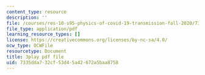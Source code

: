 ```yaml
---
content_type: resource
description: ''
file: /courses/res-10-s95-physics-of-covid-19-transmission-fall-2020/7335dda732cf53d45a42672a5baa8758_j--zfB6AIpo.pdf
file_type: application/pdf
learning_resource_types: []
license: https://creativecommons.org/licenses/by-nc-sa/4.0/
ocw_type: OCWFile
resourcetype: Document
title: 3play pdf file
uid: 7335dda7-32cf-53d4-5a42-672a5baa8758
---
```

